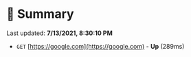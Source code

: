 # 📖 Summary
Last updated: **7/13/2021, 8:30:10 PM**

- `GET` [https://google.com](https://google.com) - **Up** (289ms)
